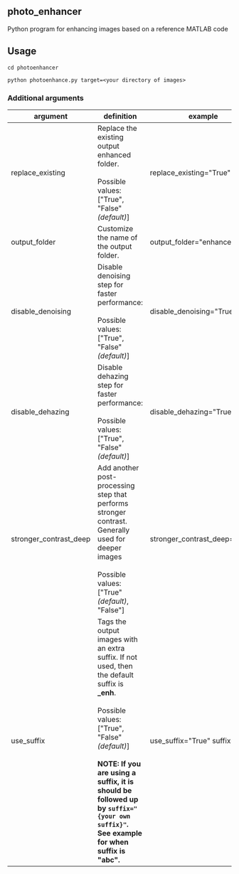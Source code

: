 ## photo_enhancer

Python program for enhancing images based on a reference MATLAB code

## Usage

```
cd photoenhancer
```
```
python photoenhance.py target=<your directory of images>
```

### Additional arguments
| argument          | definition | example |
|-------------------|------------|---------|
| replace_existing  | Replace the existing output enhanced folder. <br/> <br/> Possible values: ["True", "False" *(default)*]            | replace_existing="True"         |
| output_folder  | Customize the name of the output folder. | output_folder="enhanced_new"         |
| disable_denoising | Disable denoising step for faster performance: <br/> <br/> Possible values: ["True", "False"*(default)*]            |  disable_denoising="True"       |
| disable_dehazing  | Disable dehazing step for faster performance: <br/> <br/> Possible values: ["True", "False"*(default)*]            |  disable_dehazing="True"       |
| stronger_contrast_deep  | Add another post-processing step that performs stronger contrast. Generally used for deeper images   <br/> <br/> Possible values: ["True"*(default)*, "False"]       |  stronger_contrast_deep="True"       |
| use_suffix  |   Tags the output images with an extra suffix. If not used, then the default suffix is **_enh**. <br/> <br/> Possible values: ["True", "False"*(default)*] <br/> <br/> **NOTE: If you are using a suffix, it is should be followed up by `suffix="{your own suffix}"`. See example for when suffix is "abc".**         |  use_suffix="True" suffix="abc"       | 